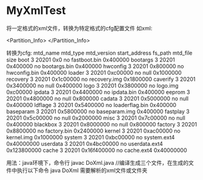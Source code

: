 # MyXmlTest
将一定格式的xml文件，转换为特定格式的cfg配置文件
如xml:
<?xml version="1.0" encoding="GB2312" ?>
<Partition_Info>
<Part Sel="1" PartitionName="boot" FlashType="emmc" FileSystem="none" Start="0" Length="4M" SelectFile="fastboot.bin"/>
<Part Sel="1" PartitionName="bootargs" FlashType="emmc" FileSystem="none" Start="4M" Length="4M" SelectFile="bootargs.bin"/>
<Part Sel="1" PartitionName="hwconfig" FlashType="emmc" FileSystem="none" Start="8M" Length="4M" SelectFile="hwconfig.bin"/>
<Part Sel="0" PartitionName="loader" FlashType="emmc" FileSystem="none" Start="12M" Length="16M" SelectFile=""/>
<Part Sel="1" PartitionName="recovery" FlashType="emmc" FileSystem="none" Start="28M" Length="24M" SelectFile="recovery.img"/>
<Part Sel="0" PartitionName="caverify" FlashType="emmc" FileSystem="none" Start="52M" Length="4M" SelectFile=""/>
<Part Sel="1" PartitionName="logo" FlashType="emmc" FileSystem="none" Start="56M" Length="12M" SelectFile="logo.img"/>
<Part Sel="0" PartitionName="ipdata" FlashType="emmc" FileSystem="none" Start="68M" Length="4M" SelectFile="ipdata.bin"/>
<Part Sel="0" PartitionName="eeprom" FlashType="emmc" FileSystem="none" Start="72M" Length="8M" SelectFile=""/>
<Part Sel="0" PartitionName="cadata" FlashType="emmc" FileSystem="none" Start="80M" Length="4M" SelectFile=""/>
<Part Sel="0" PartitionName="ldflage" FlashType="emmc" FileSystem="none" Start="84M" Length="4M" SelectFile="loaderflag.bin"/>
<Part Sel="1" PartitionName="baseparam" FlashType="emmc" FileSystem="none" Start="88M" Length="4M" SelectFile="baseparam.img"/>
<Part Sel="0" PartitionName="fastplay" FlashType="emmc" FileSystem="none" Start="92M" Length="32M" SelectFile=""/>
<Part Sel="0" PartitionName="misc" FlashType="emmc" FileSystem="none" Start="124M" Length="4M" SelectFile=""/>
<Part Sel="0" PartitionName="blackbox" FlashType="emmc" FileSystem="none" Start="128M" Length="8M" SelectFile=""/>
<Part Sel="0" PartitionName="factory" FlashType="emmc" FileSystem="none" Start="136M" Length="36M" SelectFile="factory.bin"/>
<Part Sel="1" PartitionName="kernel" FlashType="emmc" FileSystem="none" Start="172M" Length="16M" SelectFile="kernel.img"/>
<Part Sel="1" PartitionName="system" FlashType="emmc" FileSystem="ext3/4" Start="188M" Length="1024M" SelectFile="system.ext4"/>
<Part Sel="1" PartitionName="userdata" FlashType="emmc" FileSystem="ext3/4" Start="1212M" Length="4664M" SelectFile="userdata.ext4"/>
<Part Sel="1" PartitionName="cache" FlashType="emmc" FileSystem="ext3/4" Start="5876M" Length="1024M" SelectFile="cache.ext4"/>
</Partition_Info>

转换为cfg:
mtd_name	mtd_type	mtd_version	start_address	fs_path	mtd_file size
boot	3	20201	0x0	no	fastboot.bin	0x400000
bootargs	3	20201	0x400000	no	bootargs.bin	0x400000
hwconfig	3	20201	0x800000	no	hwconfig.bin	0x400000
loader	3	20201	0xc00000	no	null	0x1000000
recovery	3	20201	0x1c00000	no	recovery.img	0x1800000
caverify	3	20201	0x3400000	no	null	0x400000
logo	3	20201	0x3800000	no	logo.img	0xc00000
ipdata	3	20201	0x4400000	no	ipdata.bin	0x400000
eeprom	3	20201	0x4800000	no	null	0x800000
cadata	3	20201	0x5000000	no	null	0x400000
ldflage	3	20201	0x5400000	no	loaderflag.bin	0x400000
baseparam	3	20201	0x5800000	no	baseparam.img	0x400000
fastplay	3	20201	0x5c00000	no	null	0x2000000
misc	3	20201	0x7c00000	no	null	0x400000
blackbox	3	20201	0x8000000	no	null	0x800000
factory	3	20201	0x8800000	no	factory.bin	0x2400000
kernel	3	20201	0xac00000	no	kernel.img	0x1000000
system	3	20201	0xbc00000	no	system.ext4	0x40000000
userdata	3	20201	0x4bc00000	no	userdata.ext4	0x123800000
cache	3	20201	0x16f400000	no	cache.ext4	0x40000000

用法：java环境下，命令行
javac DoXml.java  //编译生成三个文件，在生成的文件中执行以下命令
java DoXml 需要解析的xml文件或文件夹
